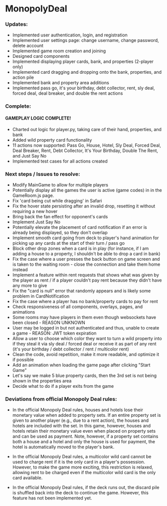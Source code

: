# MonopolyDeal

### Updates:

- Implemented user authentication, login, and registration
- Implemented user settings page: change username, change password, delete account
- Implemented game room creation and joining
- Designed card components
- Implemented displaying player cards, bank, and properties (2-player only)
- Implemented card dragging and dropping onto the bank, properties, and action pile
- Implemented bank and property area additions
- Implemented pass go, it's your birthday, debt collector, rent, sly deal, forced deal, deal breaker, and double the rent actions

### Complete:

#### **GAMEPLAY LOGIC COMPLETE!**

- Charted out logic for player.py, taking care of their hand, properties, and bank
- Added wild property card functionality
- 11 actions now supported: Pass Go, House, Hotel, Sly Deal, Forced Deal, Deal Breaker, Rent, Debt Collector, It's Your Birthday, Double The Rent, and Just Say No
- Implemented test cases for all actions created

### Next steps / Issues to resolve:

- Modify MainGame to allow for multiple players
- Potentially display all the games the user is active (game codes) in in the GameRoom.js page.
- Fix 'card being cut while dragging' in Safari
- Fix the hover state persisting after an invalid drop, resetting it without requiring a new hover
- Bring back the fan effect for opponent's cards
- Implement Just Say No
- Potentially elevate the placement of card notification if an error is already being displayed, so they don't overlap
- Implement smooth card going from deck to player's hand animation for picking up any cards at the start of their turn / pass go
- Block other drop zones when a card is in play (for instance, if I am adding a house to a property, I shouldn't be able to drop a card in bank)
- Fix the case where a user presses the back button on game screen and is taken to the waiting room - close the connection and take them home instead
- Implement a feature within rent requests that shows what was given by the player as rent / if a player couldn't pay rent because they didn't have any more to give
- Fix the "card is null" error that randomly appears and is likely some problem in CardNotification
- Fix the case where a player has no bank/property cards to pay for rent
- Check responsiveness of all components, overlays, pages, and animations
- Some rooms may have players in them even though websockets have been closed - REASON UNKNOWN
- User may be logged in but not authenticated and thus, unable to create a game - REASON: JWT token expiration
- Allow a user to choose which color they want to turn a wild property into if they steal it via sly deal / forced deal or receive it as part of any rent (it's your birthday / debt collector / rent / multicolor rent)
- Clean the code, avoid repetition, make it more readable, and optimize it if possible
- Add an animation when loading the game page after clicking "Start Game"
- Let's say we make 5 blue property cards, then the 3rd set is not being shown in the properties area
- Decide what to do if a player exits from the game

### Deviations from official Monopoly Deal rules:

- In the official Monopoly Deal rules, houses and hotels lose their monetary value when added to property sets. If an entire property set is given to another player (e.g., due to a rent action), the houses and hotels are included with the set. In this game, however, houses and hotels retain their monetary value even when placed on property sets and can be used as payment. Note, however, if a property set contains both a house and a hotel and only the house is used for payment, the hotel is automatically moved to the player's bank.

- In the official Monopoly Deal rules, a multicolor wild card cannot be used to charge rent if it is the only card in a player's possession. However, to make the game more exciting, this restriction is relaxed, allowing rent to be charged even if the multicolor wild card is the only card available.

- In the official Monopoly Deal rules, if the deck runs out, the discard pile is shuffled back into the deck to continue the game. However, this feature has not been implemented yet.
